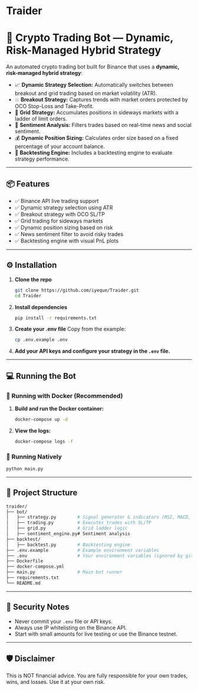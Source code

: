 # Traider

# 🧠 Crypto Trading Bot — Dynamic, Risk-Managed Hybrid Strategy

An automated crypto trading bot built for Binance that uses a **dynamic, risk-managed hybrid strategy**:

- 📈 **Dynamic Strategy Selection:** Automatically switches between breakout and grid trading based on market volatility (ATR).
- 💥 **Breakout Strategy:** Captures trends with market orders protected by OCO Stop-Loss and Take-Profit.
- 🧮 **Grid Strategy:** Accumulates positions in sideways markets with a ladder of limit orders.
- 🧠 **Sentiment Analysis:** Filters trades based on real-time news and social sentiment.
- 💰 **Dynamic Position Sizing:** Calculates order size based on a fixed percentage of your account balance.
- 🧪 **Backtesting Engine:** Includes a backtesting engine to evaluate strategy performance.

---

## 📦 Features

- ✅ Binance API live trading support
- ✅ Dynamic strategy selection using ATR
- ✅ Breakout strategy with OCO SL/TP
- ✅ Grid trading for sideways markets
- ✅ Dynamic position sizing based on risk
- ✅ News sentiment filter to avoid risky trades
- ✅ Backtesting engine with visual PnL plots

---

## ⚙️ Installation

1.  **Clone the repo**
    ```bash
    git clone https://github.com/iyeque/Traider.git
    cd Traider
    ```

2.  **Install dependencies**
    ```bash
    pip install -r requirements.txt
    ```

3.  **Create your .env file**
    Copy from the example:
    ```bash
    cp .env.example .env
    ```

4.  **Add your API keys and configure your strategy in the `.env` file.**

---

## 💻 Running the Bot

### 🐳 Running with Docker (Recommended)

1.  **Build and run the Docker container:**
    ```bash
    docker-compose up -d
    ```

2.  **View the logs:**
    ```bash
    docker-compose logs -f
    ```

### 🐍 Running Natively

```bash
python main.py
```

---

## 📁 Project Structure

```bash
traider/
├── bot/
│   ├── strategy.py        # Signal generator & indicators (RSI, MACD, ATR)
│   ├── trading.py         # Executes trades with SL/TP
│   ├── grid.py            # Grid ladder logic
│   ├── sentiment_engine.py# Sentiment analysis
├── backtest/
│   ├── backtest.py        # Backtesting engine
├── .env.example           # Example environment variables
├── .env                   # Your environment variables (ignored by git)
├── Dockerfile
├── docker-compose.yml
├── main.py                # Main bot runner
├── requirements.txt
└── README.md
```

---

## 🔐 Security Notes

-   Never commit your `.env` file or API keys.
-   Always use IP whitelisting on the Binance API.
-   Start with small amounts for live testing or use the Binance testnet.

---

## 🛡️ Disclaimer

This is NOT financial advice. You are fully responsible for your own trades, wins, and losses. Use it at your own risk.
